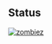 ## Status

[![zombiez](https://catalog.flipperzero.one/application/zombiez/widget)](https://catalog.flipperzero.one/application/zombiez/page)